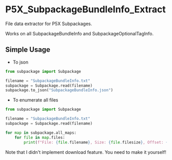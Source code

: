 # P5X_SubpackageBundleInfo_Extract
File data extractor for P5X Subpackages.  
  
Works on all SubpackageBundleInfo and SubpackageOptionalTagInfo.

## Simple Usage
- To json
```python
from subpackage import Subpackage

filename = "SubpackageBundleInfo.txt"
subpackage = Subpackage.read(filename)
subpackage.to_json("SubpackageBundleInfo.json")
```
- To enumerate all files
```python
from subpackage import Subpackage

filename = "SubpackageBundleInfo.txt"
subpackage = Subpackage.read(filename)

for map in subpackage.all_maps:
    for file in map.files:
        print(f"File: {file.filename}, Size: {file.filesize}, Offset: {file.file_offset}")
```

Note that I didn't implement download feature. You need to make it yourself!
